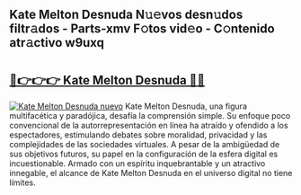 ## Kate Melton Desnuda N𝚞𝚎vos desn𝚞dos filtr𝚊dos - Parts-xmv F𝚘tos vid𝚎o - C𝚘ntenido atr𝚊ctivo w9uxq

# <h2><a href="http://mb0ggc1.tromn.icu/?c=Kate+Melton+Desnuda">🔗👉👉👉 Kate Melton Desnuda 🔗🔗</a></h2>

[![Kate Melton Desnuda nuevo](https://i.imgur.com/pEAQMta.gif)](http://mb0ggc1.tromn.icu/?c=Kate+Melton+Desnuda)
Kate Melton Desnuda, una figura multifacética y paradójica, desafía la comprensión simple. Su enfoque poco convencional de la autorrepresentación en línea ha atraído y ofendido a los espectadores, estimulando debates sobre moralidad, privacidad y las complejidades de las sociedades virtuales. A pesar de la ambigüedad de sus objetivos futuros, su papel en la configuración de la esfera digital es incuestionable. Armado con un espíritu inquebrantable y un atractivo innegable, el alcance de Kate Melton Desnuda en el universo digital no tiene límites.
